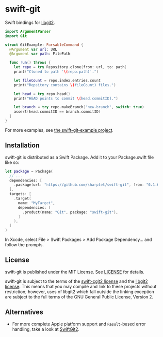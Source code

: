 # swift-git

Swift bindings for [libgit2][].

```swift
import ArgumentParser
import Git

struct GitExample: ParsableCommand {
  @Argument var url: URL
  @Argument var path: FilePath

  func run() throws {
    let repo = try Repository.clone(from: url, to: path)
    print("Cloned to path '\(repo.path)'.")

    let fileCount = repo.index.entries.count
    print("Repsitory contains \(fileCount) files.")

    let head = try repo.head()
    print("HEAD points to commit \(head.commitID).")

    let branch = try repo.makeBranch("new-branch", switch: true)
    assert(head.commitID == branch.commitID)
  }
}
```

For more examples, see [the swift-git-example project][swift-git-example].

## Installation

swift-git is distributed as a Swift Package. Add it to your Package.swift file
like so:

```swift
let package = Package(
  // ...
  dependencies: [
    .package(url: "https://github.com/sharplet/swift-git", from: "0.1.0"),
  ],
  targets: [
    .target(
      name: "MyTarget",
      dependencies: [
        .product(name: "Git", package: "swift-git"),
      ]
    ),
  ]
)
```

In Xcode, select File > Swift Packages > Add Package Dependency… and follow the
prompts.

## License

swift-git is published under the MIT License.
See [LICENSE](/LICENSE) for details.

swift-git is subject to the terms of the [swift-cgit2 license][] and the
[libgit2 license][]. This means that you may compile and link to these projects
without restriction; however, uses of libgit2 which fall outside the linking
exception are subject to the full terms of the GNU General Public License,
Version 2.

## Alternatives

- For more complete Apple platform support and `Result`-based error handling,
  take a look at [SwiftGit2][].

[SwiftGit2]: https://github.com/SwiftGit2/SwiftGit2
[libgit2 license]: https://github.com/libgit2/libgit2/blob/main/COPYING
[libgit2]: https://libgit2.org/
[swift-cgit2 license]: https://github.com/sharplet/swift-cgit2/blob/main/LICENSE
[swift-git-example]: https://github.com/sharplet/swift-git-example
